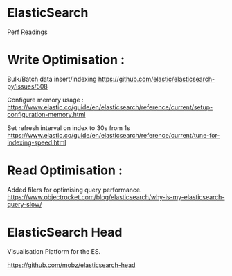 # ElasticSearch
Perf Readings

# Write Optimisation :

Bulk/Batch data insert/indexing
https://github.com/elastic/elasticsearch-py/issues/508

Configure memory usage :
https://www.elastic.co/guide/en/elasticsearch/reference/current/setup-configuration-memory.html

Set refresh interval on index to 30s from 1s
https://www.elastic.co/guide/en/elasticsearch/reference/current/tune-for-indexing-speed.html


# Read Optimisation :
Added filers for optimising query performance.
https://www.objectrocket.com/blog/elasticsearch/why-is-my-elasticsearch-query-slow/


# ElasticSearch Head
Visualisation Platform for the ES.

https://github.com/mobz/elasticsearch-head
